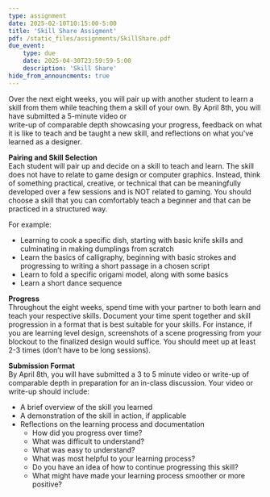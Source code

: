 ```yaml
---
type: assignment
date: 2025-02-10T10:15:00-5:00
title: 'Skill Share Assigment'
pdf: /static_files/assignments/SkillShare.pdf
due_event: 
    type: due
    date: 2025-04-30T23:59:59-5:00
    description: 'Skill Share'
hide_from_announcments: true
---
```

Over the next eight weeks, you will pair up with another student to learn a skill from them while teaching them a skill of your own. By April 8th, you will have submitted a 5-minute video or    
write-up of comparable depth showcasing your progress, feedback on what it is like to teach and be taught a new skill, and reflections on what you've learned as a designer.

**Pairing and Skill Selection**  
Each student will pair up and decide on a skill to teach and learn. The skill does not have to relate to game design or computer graphics. Instead, think of something practical, creative, or technical that can be meaningfully developed over a few sessions and is NOT related to gaming. You should choose a skill that you can comfortably teach a beginner and that can be practiced in a structured way.

For example:

* Learning to cook a specific dish, starting with basic knife skills and culminating in making dumplings from scratch  
* Learn the basics of calligraphy, beginning with basic strokes and progressing to writing a short passage in a chosen script  
* Learn to fold a specific origami model, along with some basics  
* Learn a short dance sequence

**Progress**  
Throughout the eight weeks, spend time with your partner to both learn and teach your respective skills. Document your time spent together and skill progression in a format that is best suitable for your skills. For instance, if you are learning level design, screenshots of a scene progressing from your blockout to the finalized design would suffice. You should meet up at least 2-3 times (don’t have to be long sessions).

**Submission Format**  
By April 8th, you will have submitted a 3 to 5 minute video or write-up of comparable depth in preparation for an in-class discussion. Your video or write-up should include:

* A brief overview of the skill you learned  
* A demonstration of the skill in action, if applicable  
* Reflections on the learning process and documentation  
  * How did you progress over time?  
  * What was difficult to understand?  
  * What was easy to understand?  
  * What was most helpful to your learning process?   
  * Do you have an idea of how to continue progressing this skill?  
  * What might have made your learning process smoother or more positive?